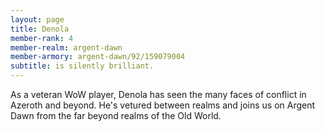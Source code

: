 ```yaml
---
layout: page
title: Denola
member-rank: 4
member-realm: argent-dawn
member-armory: argent-dawn/92/159079004
subtitle: is silently brilliant.
---
```


As a veteran WoW player, Denola has seen the many faces of conflict in Azeroth and beyond.  He's vetured between realms and joins us on Argent Dawn from the far beyond realms of the Old World.
